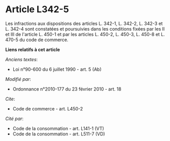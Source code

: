 # Article L342-5

Les infractions aux dispositions des articles L. 342-1, L. 342-2, L. 342-3 et L. 342-4 sont constatées et poursuivies dans
les conditions fixées par les            II et III de l'article L. 450-1 et par les articles L. 450-2, L. 450-3, L. 450-8 et
L. 470-5 du code de commerce.

**Liens relatifs à cet article**

_Anciens textes_:

  - Loi n°90-600 du 6 juillet 1990 - art. 5 (Ab)

_Modifié par_:

  - Ordonnance n°2010-177 du 23 février 2010 - art. 18

_Cite_:

  - Code de commerce - art. L450-2

_Cité par_:

  - Code de la consommation - art. L141-1 (VT)
  - Code de la consommation - art. L511-7 (VD)
